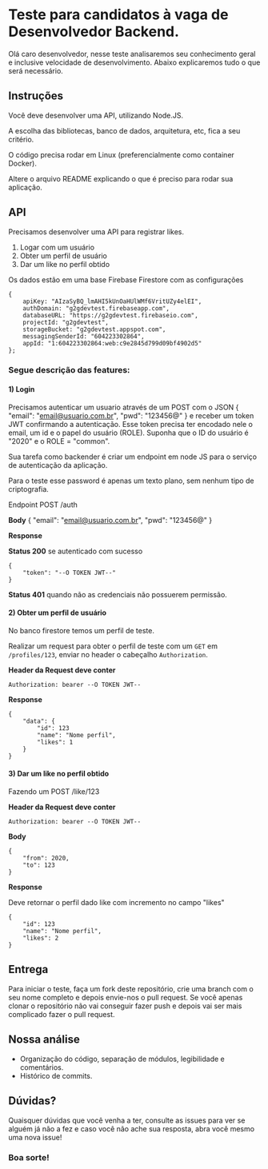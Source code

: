 # Teste para candidatos à vaga de Desenvolvedor Backend.

Olá caro desenvolvedor, nesse teste analisaremos seu conhecimento geral e inclusive velocidade de desenvolvimento. Abaixo explicaremos tudo o que será necessário.

## Instruções

Você deve desenvolver uma API, utilizando Node.JS.

A escolha das bibliotecas, banco de dados, arquitetura, etc, fica a seu critério.

O código precisa rodar em Linux (preferencialmente como container Docker).

Altere o arquivo README explicando o que é preciso para rodar sua aplicação.

## API

Precisamos desenvolver uma API para registrar likes.

1. Logar com um usuário
2. Obter um perfil de usuário
3. Dar um like no perfil obtido

Os dados estão em uma base Firebase Firestore com as configurações

```
{
    apiKey: "AIzaSyBQ_lmAHI5kUnOaHUlWMf6VritUZy4elEI",
    authDomain: "g2gdevtest.firebaseapp.com",
    databaseURL: "https://g2gdevtest.firebaseio.com",
    projectId: "g2gdevtest",
    storageBucket: "g2gdevtest.appspot.com",
    messagingSenderId: "604223302864",
    appId: "1:604223302864:web:c9e2845d799d09bf4902d5"
};
```
  
### Segue descrição das features:

#### 1) Login

Precisamos autenticar um usuario através de um POST
com o JSON { "email": "email@usuario.com.br", "pwd": "123456@" } e receber um token JWT confirmando a autenticação. Esse token precisa ter encodado nele o email, um id e o papel do usuário (ROLE). Suponha que o ID do usuário é "2020" e o ROLE = "common".

Sua tarefa como backender é criar um endpoint em node JS para o serviço de autenticação da aplicação.

Para o teste esse password é apenas um texto plano, sem nenhum tipo de criptografia.

Endpoint POST /auth

**Body**
{
    "email": "email@usuario.com.br",
    "pwd": "123456@"
}

**Response**

**Status 200** se autenticado com sucesso

```
{
    "token": "--O TOKEN JWT--"
}
```

**Status 401** quando não as credenciais não possuerem permissão.

#### 2) Obter um perfil de usuário 

No banco firestore temos um perfil de teste.

Realizar um request para obter o perfil de teste com um `GET` em `/profiles/123`, enviar no header o cabeçalho `Authorization`.

**Header da Request deve conter**

```
Authorization: bearer --O TOKEN JWT--
```

**Response**

```
{
    "data": {
        "id": 123
        "name": "Nome perfil",
        "likes": 1
    }
}
```

#### 3) Dar um like no perfil obtido

Fazendo um POST /like/123


**Header da Request deve conter**

```
Authorization: bearer --O TOKEN JWT--
```

**Body**

```
{
    "from": 2020,
    "to": 123
}
```

**Response**

Deve retornar o perfil dado like com incremento no campo "likes"

```
{
    "id": 123
    "name": "Nome perfil",
    "likes": 2
}
```

## Entrega

Para iniciar o teste, faça um fork deste repositório, crie uma branch com o seu nome completo e depois envie-nos o pull request. Se você apenas clonar o repositório não vai conseguir fazer push e depois vai ser mais complicado fazer o pull request.

## Nossa análise

- Organização do código, separação de módulos, legibilidade e comentários.
- Histórico de commits.

## Dúvidas?

Quaisquer dúvidas que você venha a ter, consulte as issues para ver se alguém já não a fez e caso você não ache sua resposta, abra você mesmo uma nova issue!

### Boa sorte!



